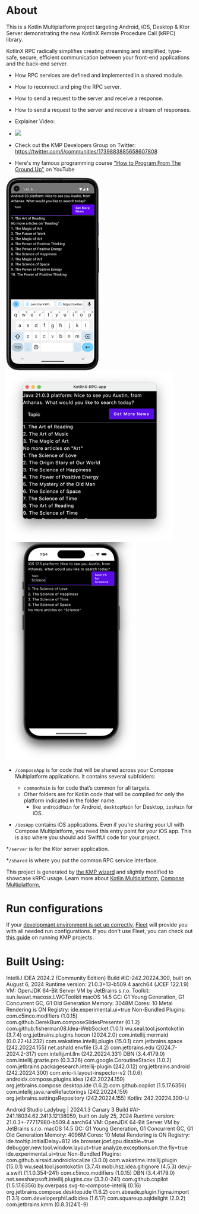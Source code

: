 # About

This is a Kotlin Multiplatform project targeting Android, iOS, Desktop & Ktor Server 
demonstrating the new KotlinX Remote Procedure Call (kRPC) library. 

KotlinX RPC radically simplifies creating streaming and simplified, type-safe, secure, efficient communication between your front-end applications and the back-end server.

- How RPC services are defined and implemented in a shared module.
- How to reconnect and ping the RPC server.
- How to send a request to the server and receive a response.
- How to send a request to the server and receive a stream of responses.

- Explainer Video:
- [<img src="https://github.com/user-attachments/assets/4fbfb756-14fe-4ddc-8657-46f9797424de" width=300>](https://youtu.be/X6Rw5OfPULw)


- Check out the KMP Developers Group on Twitter: https://twitter.com/i/communities/1739883885658607808
- Here's my famous programming course ["How to Program From The Ground Up"](https://github.com/realityexpander/How_to_program_from_ground_up) on YouTube


[<img src="screenshots/android.png" width=250>](screenshots/android.png)
[<img src="screenshots/desktop.png" width=450>](screenshots/desktop.png)
[<img src="screenshots/ios.png" width=350>](screenshots/ios.png)

* `/composeApp` is for code that will be shared across your Compose Multiplatform applications.
  It contains several subfolders:
  - `commonMain` is for code that’s common for all targets.
  - Other folders are for Kotlin code that will be compiled for only the platform indicated in the folder name.
    - like `androidMain` for Android, `desktopMain` for Desktop, `iosMain` for iOS.

* `/iosApp` contains iOS applications. Even if you’re sharing your UI with Compose Multiplatform, 
  you need this entry point for your iOS app. This is also where you should add SwiftUI code for your project.

*`/server` is for the Ktor server application.

*`/shared` is where you put the common RPC service interface.


This project is generated by [the KMP wizard](https://kmp.jetbrains.com) and slightly modified to showcase kRPC usage.
Learn more about [Kotlin Multiplatform](https://www.jetbrains.com/help/kotlin-multiplatform-dev/get-started.html),
[Compose Multiplatform](https://github.com/JetBrains/compose-multiplatform/#compose-multiplatform),

# Run configurations

If your [developmant environment is set up correctly](https://www.jetbrains.com/help/kotlin-multiplatform-dev/compose-multiplatform-setup.html),
[Fleet](https://www.jetbrains.com/fleet/) will provide you with all needed run configurations.
If you don't use Fleet, you can check out [this guide](https://www.jetbrains.com/help/kotlin-multiplatform-dev/compose-multiplatform-create-first-app.html#run-your-application)
on running KMP projects.


# Built Using:
IntelliJ IDEA 2024.2 (Community Edition)
Build #IC-242.20224.300, built on August 6, 2024
Runtime version: 21.0.3+13-b509.4 aarch64 (JCEF 122.1.9)
VM: OpenJDK 64-Bit Server VM by JetBrains s.r.o.
Toolkit: sun.lwawt.macosx.LWCToolkit
macOS 14.5
GC: G1 Young Generation, G1 Concurrent GC, G1 Old Generation
Memory: 3048M
Cores: 10
Metal Rendering is ON
Registry:
ide.experimental.ui=true
Non-Bundled Plugins:
com.c5inco.modifiers (1.0.15)
com.github.DerekBum.composeSlidesPresenter (0.1.2)
com.github.fisherman08.Idea-WebSocket (1.0.1)
wu.seal.tool.jsontokotlin (3.7.4)
org.jetbrains.plugins.hocon (2024.2.0)
com.intellij.mermaid (0.0.22+IJ.232)
com.wakatime.intellij.plugin (15.0.1)
com.jetbrains.space (242.20224.155)
net.ashald.envfile (3.4.2)
com.jetbrains.edu (2024.7-2024.2-317)
com.intellij.ml.llm (242.20224.331)
DBN (3.4.4179.0)
com.intellij.grazie.pro (0.3.326)
com.google.CoroutineStacks (1.0.2)
com.jetbrains.packagesearch.intellij-plugin (242.0.12)
org.jetbrains.android (242.20224.300)
com.eric-li.layout-inspector-v2 (1.0.6)
androidx.compose.plugins.idea (242.20224.159)
org.jetbrains.compose.desktop.ide (1.6.2)
com.github.copilot (1.5.17.6356)
com.intellij.java.rareRefactorings (242.20224.159)
org.jetbrains.settingsRepository (242.20224.155)
Kotlin: 242.20224.300-IJ


Android Studio Ladybug | 2024.1.3 Canary 3
Build #AI-241.18034.62.2413.12138059, built on July 25, 2024
Runtime version: 21.0.3+-77717980-b509.4 aarch64
VM: OpenJDK 64-Bit Server VM by JetBrains s.r.o.
macOS 14.5
GC: G1 Young Generation, G1 Concurrent GC, G1 Old Generation
Memory: 4096M
Cores: 10
Metal Rendering is ON
Registry:
ide.tooltip.initialDelay=812
ide.browser.jcef.gpu.disable=true
debugger.new.tool.window.layout=true
analyze.exceptions.on.the.fly=true
ide.experimental.ui=true
Non-Bundled Plugins:
com.github.airsaid.androidlocalize (3.0.0)
com.wakatime.intellij.plugin (15.0.1)
wu.seal.tool.jsontokotlin (3.7.4)
mobi.hsz.idea.gitignore (4.5.3)
dev.j-a.swift (1.1.0.354-241)
com.c5inco.modifiers (1.0.15)
DBN (3.4.4179.0)
net.seesharpsoft.intellij.plugins.csv (3.3.0-241)
com.github.copilot (1.5.17.6356)
by.overpass.svg-to-compose-intellij (0.16)
org.jetbrains.compose.desktop.ide (1.6.2)
com.abeade.plugin.figma.import (1.3.1)
com.developerphil.adbidea (1.6.17)
com.squareup.sqldelight (2.0.2)
com.jetbrains.kmm (0.8.3(241)-9)

